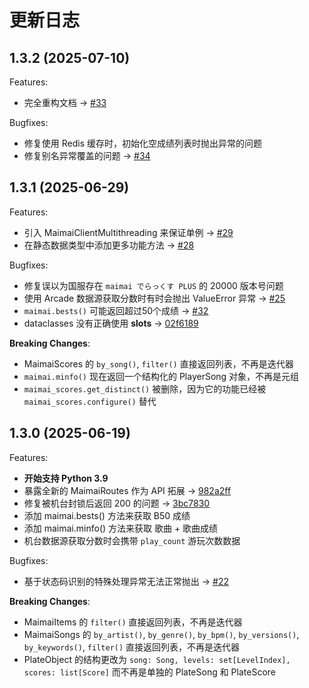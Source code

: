 # 更新日志

## 1.3.2 (2025-07-10)

Features:
  - 完全重构文档 -> [#33](https://github.com/TrueRou/maimai.py/issues/33)

Bugfixes:
  - 修复使用 Redis 缓存时，初始化空成绩列表时抛出异常的问题
  - 修复别名异常覆盖的问题 -> [#34](https://github.com/TrueRou/maimai.py/issues/34)

## 1.3.1 (2025-06-29)

Features:
  - 引入 MaimaiClientMultithreading 来保证单例 -> [#29](https://github.com/TrueRou/maimai.py/pull/29)
  - 在静态数据类型中添加更多功能方法 -> [#28](https://github.com/TrueRou/maimai.py/issues/28)

Bugfixes:
  - 修复误以为国服存在 `maimai でらっくす PLUS` 的 20000 版本号问题
  - 使用 Arcade 数据源获取分数时有时会抛出 ValueError 异常 -> [#25](https://github.com/TrueRou/maimai.py/issues/25)
  - `maimai.bests()` 可能返回超过50个成绩 -> [#32](https://github.com/TrueRou/maimai.py/issues/32)
  - dataclasses 没有正确使用 __slots__ -> [02f6189](https://github.com/TrueRou/maimai.py/commit/02f61892144ff6ac7eea3181452c9aefd4514bc3)

**Breaking Changes**:
  - MaimaiScores 的 `by_song()`, `filter()` 直接返回列表，不再是迭代器
  - `maimai.minfo()` 现在返回一个结构化的 PlayerSong 对象，不再是元组
  - `maimai_scores.get_distinct()` 被删除，因为它的功能已经被 `maimai_scores.configure()` 替代

## 1.3.0 (2025-06-19)

Features:
  - **开始支持 Python 3.9**
  - 暴露全新的 MaimaiRoutes 作为 API 拓展 -> [982a2ff](https://github.com/TrueRou/maimai.py/commit/982a2ff32edadc2e71be8ff8505a8152467cfd49)
  - 修复被机台封锁后返回 200 的问题 -> [3bc7830](https://github.com/TrueRou/maimai.py/commit/3bc7830fa5ca047cd2567badc747825ae2bba28e)
  - 添加 maimai.bests() 方法来获取 B50 成绩
  - 添加 maimai.minfo() 方法来获取 歌曲 + 歌曲成绩
  - 机台数据源获取分数时会携带 `play_count` 游玩次数数据

Bugfixes:
  - 基于状态码识别的特殊处理异常无法正常抛出 -> [#22](https://github.com/TrueRou/maimai.py/issues/22)

**Breaking Changes**:
  - MaimaiItems 的 `filter()` 直接返回列表，不再是迭代器
  - MaimaiSongs 的 `by_artist()`, `by_genre()`, `by_bpm()`, `by_versions()`, `by_keywords()`, `filter()` 直接返回列表，不再是迭代器
  - PlateObject 的结构更改为 `song: Song, levels: set[LevelIndex], scores: list[Score]` 而不再是单独的 PlateSong 和 PlateScore